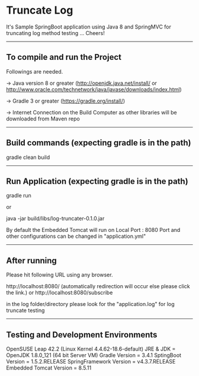# Truncate Log
It's Sample SpringBoot application using Java 8 and SpringMVC for truncating log method testing ... Cheers!


------------------------------
To compile and run the Project
------------------------------

Followings are needed.

-> Java version 8 or greater (http://openjdk.java.net/install/  or http://www.oracle.com/technetwork/java/javase/downloads/index.html)

-> Gradle 3 or greater (https://gradle.org/install/)

-> Internet Connection on the Build Computer as other libraries will be downloaded from Maven repo


---------------------------------------------------
Build commands (expecting gradle is in the path)
---------------------------------------------------
gradle clean build


---------------------------------------------------
Run Application (expecting gradle is in the path)
---------------------------------------------------
gradle run

or

java -jar build/libs/log-truncater-0.1.0.jar


By default the Embedded Tomcat will run on Local Port : 8080
Port and other configurations can be changed in "application.yml"

----------------------------------------------------
After running   
----------------------------------------------------

Please hit following URL using any browser.

http://localhost:8080/   (automatically redirection will occur else please click the link.)
or
http://localhost:8080/subscribe

in the log folder/directory please look for the "application.log" for log truncate testing 

------------------------------------
Testing and Development Environments
------------------------------------
OpenSUSE Leap 42.2  (Linux Kernel 4.4.62-18.6-default)
JRE & JDK = OpenJDK 1.8.0_121 (64 bit Server VM)
Gradle Version = 3.4.1
SptingBoot Version = 1.5.2.RELEASE
SpringFramework Version = v4.3.7.RELEASE
Embedded Tomcat Version = 8.5.11
